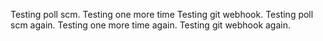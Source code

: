 Testing poll scm. Testing one more time
Testing git webhook.
Testing poll scm again. Testing one more time again.
Testing git webhook again.

